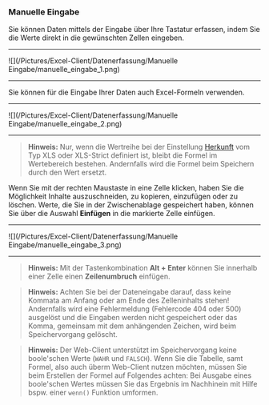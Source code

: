 ### Manuelle Eingabe

Sie können Daten mittels der Eingabe über Ihre Tastatur erfassen, indem Sie die Werte direkt in die gewünschten Zellen eingeben.  

---
![](/Pictures/Excel-Client/Datenerfassung/Manuelle Eingabe/manuelle_eingabe_1.png)

---
  
Sie können für die Eingabe Ihrer Daten auch Excel-Formeln verwenden.  

---
![](/Pictures/Excel-Client/Datenerfassung/Manuelle Eingabe/manuelle_eingabe_2.png)

---
  
> **Hinweis:** Nur, wenn die Wertreihe bei der Einstellung [Herkunft](/der-excel-client/templates/template-konfigurieren/herkunft-andern.md) vom Typ XLS oder XLS-Strict definiert ist, bleibt die Formel im Wertebereich bestehen. Andernfalls wird die Formel beim Speichern durch den Wert ersetzt.   

Wenn Sie mit der rechten Maustaste in eine Zelle klicken, haben Sie die Möglichkeit Inhalte auszuschneiden, zu kopieren, einzufügen oder zu löschen. Werte, die Sie in der Zwischenablage gespeichert haben, können Sie über die Auswahl **Einfügen** in die markierte Zelle einfügen.

---
![](/Pictures/Excel-Client/Datenerfassung/Manuelle Eingabe/manuelle_eingabe_3.png)

---

> **Hinweis:** Mit der Tastenkombination **Alt + Enter** können Sie innerhalb einer Zelle einen **Zeilenumbruch** einfügen.

> **Hinweis:** Achten Sie bei der Dateneingabe darauf, dass keine Kommata am Anfang oder am Ende des Zelleninhalts stehen! Andernfalls wird eine Fehlermeldung (Fehlercode 404 oder 500) ausgelöst und die Eingaben werden nicht gespeichert oder das Komma, gemeinsam mit dem anhängenden Zeichen, wird beim Speichervorgang gelöscht.

>**Hinweis:** Der Web-Client unterstützt im Speichervorgang keine boole'schen Werte (`WAHR` und `FALSCH`). Wenn Sie die Tabelle, samt Formel, also auch überm Web-Client nutzen möchten, müssen Sie beim Erstellen der Formel auf Folgendes achten: Bei Ausgabe eines boole'schen Wertes müssen Sie das Ergebnis im Nachhinein mit Hilfe bspw. einer `wenn()` Funktion umformen.
